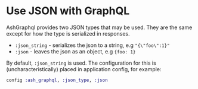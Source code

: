 <!--
SPDX-FileCopyrightText: 2020 Zach Daniel

SPDX-License-Identifier: MIT
-->

# Use JSON with GraphQL

AshGraphql provides two JSON types that may be used. They are the same except for how the type is serialized in responses.

- `:json_string` - serializes the json to a string, e.g `"{\"foo\":1}"`
- `:json` - leaves the json as an object, e.g `{foo: 1}`

By default, `:json_string` is used. The configuration for this is (uncharacteristically) placed in application config, for example:

```elixir
config :ash_graphql, :json_type, :json
```

